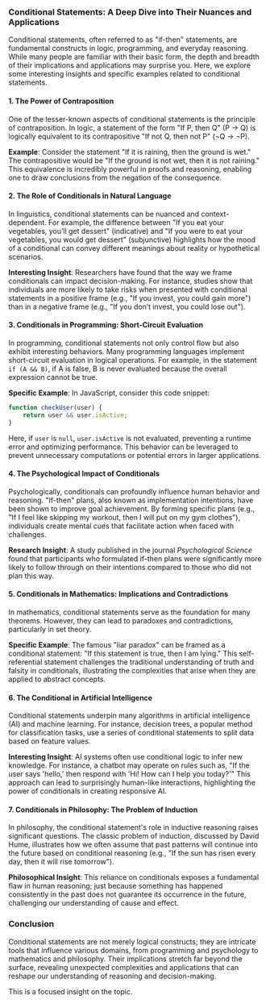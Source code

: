 ### Conditional Statements: A Deep Dive into Their Nuances and Applications

Conditional statements, often referred to as "if-then" statements, are fundamental constructs in logic, programming, and everyday reasoning. While many people are familiar with their basic form, the depth and breadth of their implications and applications may surprise you. Here, we explore some interesting insights and specific examples related to conditional statements.

#### 1. The Power of Contraposition

One of the lesser-known aspects of conditional statements is the principle of contraposition. In logic, a statement of the form "If P, then Q" (P → Q) is logically equivalent to its contrapositive "If not Q, then not P" (¬Q → ¬P). 

**Example**: Consider the statement "If it is raining, then the ground is wet." The contrapositive would be "If the ground is not wet, then it is not raining." This equivalence is incredibly powerful in proofs and reasoning, enabling one to draw conclusions from the negation of the consequence.

#### 2. The Role of Conditionals in Natural Language

In linguistics, conditional statements can be nuanced and context-dependent. For example, the difference between "If you eat your vegetables, you’ll get dessert" (indicative) and "If you were to eat your vegetables, you would get dessert" (subjunctive) highlights how the mood of a conditional can convey different meanings about reality or hypothetical scenarios. 

**Interesting Insight**: Researchers have found that the way we frame conditionals can impact decision-making. For instance, studies show that individuals are more likely to take risks when presented with conditional statements in a positive frame (e.g., "If you invest, you could gain more") than in a negative frame (e.g., "If you don’t invest, you could lose out").

#### 3. Conditionals in Programming: Short-Circuit Evaluation

In programming, conditional statements not only control flow but also exhibit interesting behaviors. Many programming languages implement short-circuit evaluation in logical operations. For example, in the statement `if (A && B)`, if A is false, B is never evaluated because the overall expression cannot be true.

**Specific Example**: In JavaScript, consider this code snippet:

```javascript
function checkUser(user) {
    return user && user.isActive; 
}
```

Here, if `user` is `null`, `user.isActive` is not evaluated, preventing a runtime error and optimizing performance. This behavior can be leveraged to prevent unnecessary computations or potential errors in larger applications.

#### 4. The Psychological Impact of Conditionals

Psychologically, conditionals can profoundly influence human behavior and reasoning. "If-then" plans, also known as implementation intentions, have been shown to improve goal achievement. By forming specific plans (e.g., "If I feel like skipping my workout, then I will put on my gym clothes"), individuals create mental cues that facilitate action when faced with challenges.

**Research Insight**: A study published in the journal *Psychological Science* found that participants who formulated if-then plans were significantly more likely to follow through on their intentions compared to those who did not plan this way.

#### 5. Conditionals in Mathematics: Implications and Contradictions

In mathematics, conditional statements serve as the foundation for many theorems. However, they can lead to paradoxes and contradictions, particularly in set theory. 

**Specific Example**: The famous "liar paradox" can be framed as a conditional statement: "If this statement is true, then I am lying." This self-referential statement challenges the traditional understanding of truth and falsity in conditionals, illustrating the complexities that arise when they are applied to abstract concepts.

#### 6. The Conditional in Artificial Intelligence

Conditional statements underpin many algorithms in artificial intelligence (AI) and machine learning. For instance, decision trees, a popular method for classification tasks, use a series of conditional statements to split data based on feature values.

**Interesting Insight**: AI systems often use conditional logic to infer new knowledge. For instance, a chatbot may operate on rules such as, "If the user says 'hello,' then respond with 'Hi! How can I help you today?'" This approach can lead to surprisingly human-like interactions, highlighting the power of conditionals in creating responsive AI.

#### 7. Conditionals in Philosophy: The Problem of Induction

In philosophy, the conditional statement's role in inductive reasoning raises significant questions. The classic problem of induction, discussed by David Hume, illustrates how we often assume that past patterns will continue into the future based on conditional reasoning (e.g., "If the sun has risen every day, then it will rise tomorrow").

**Philosophical Insight**: This reliance on conditionals exposes a fundamental flaw in human reasoning; just because something has happened consistently in the past does not guarantee its occurrence in the future, challenging our understanding of cause and effect.

### Conclusion

Conditional statements are not merely logical constructs; they are intricate tools that influence various domains, from programming and psychology to mathematics and philosophy. Their implications stretch far beyond the surface, revealing unexpected complexities and applications that can reshape our understanding of reasoning and decision-making.

This is a focused insight on the topic.